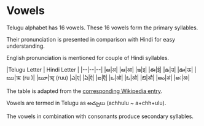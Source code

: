 Vowels
==
Telugu alphabet has 16 vowels. These 16 vowels form the primary syllables.

Their pronunciation is presented in comparison with Hindi for easy understanding.

English pronunciation is mentioned for couple of Hindi syllables.

|Telugu Letter | Hindi Letter |
|--|--|--|
|అ|अ|
|ఆ|आ|
|ఇ|इ|
|ఈ|ई|
|ఉ|उ|
|ఊ|ऊ|
|ఋ|ऋ (ru )|
|ౠ|ॠ (ruu)
|ఎ|ए|
|ఏ|ऐ|
|ఐ|ऍ|
|ఒ|ओ|
|ఓ|ओ|
|ఔ|औ|
|అం|अं|
|అ:|अः|

The table is adapted from the [corresponding Wikipedia entry](https://en.wikipedia.org/wiki/Telugu_script#Vowels).

Vowels are termed in Telugu as అచ్చులు (achhulu ~ a+chh+ulu).

The vowels in combination with consonants produce secondary syllables.
